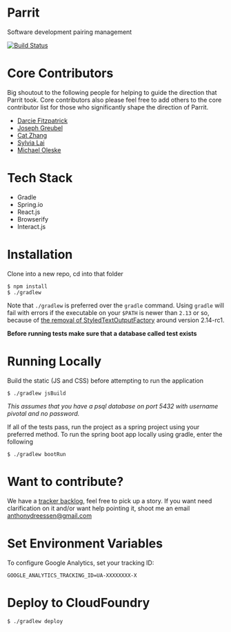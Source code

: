 # Parrit
Software development pairing management

[![Build Status](https://travis-ci.org/Pinwheeler/Parrit.svg?branch=master)](https://travis-ci.org/Pinwheeler/Parrit)

# Core Contributors
Big shoutout to the following people for helping to guide the direction that Parrit took. Core contributors also please feel free to add others to the core contributor list for those who significantly shape the direction of Parrit.

- [Darcie Fitzpatrick](mailto:dfitzpatrick@pivotal.io)
- [Joseph Greubel](mailto:jgreubel@pivotal.io)
- [Cat Zhang](mailto:czhang@pivotal.io)
- [Sylvia Lai](mailto:slai@pivotal.io)
- [Michael Oleske](mailto:moleske@pivotal.io)

# Tech Stack
- Gradle
- Spring.io
- React.js
- Browserify
- Interact.js

# Installation

Clone into a new repo, cd into that folder

```
$ npm install
$ ./gradlew
```

Note that `./gradlew` is preferred over the `gradle` command. Using `gradle` will fail with errors if the executable on your `$PATH` is newer than `2.13` or so, because of [the removal of StyledTextOutputFactory](https://discuss.gradle.org/t/bug-in-gradle-2-14-rc1-no-service-of-type-styledtextoutputfactory/17638) around version 2.14-rc1.

**Before running tests make sure that a database called test exists**

# Running Locally

Build the static (JS and CSS) before attempting to run the application
```
$ ./gradlew jsBuild
```

_This assumes that you have a psql database on port 5432 with username pivotal and no password._

If all of the tests pass, run the project as a spring project using your preferred method. To run the spring boot app locally using gradle, enter the following
```
$ ./gradlew bootRun
```

# Want to contribute?

We have a [tracker backlog](https://www.pivotaltracker.com/n/projects/1504460), feel free to pick up a story. If you want need clarification on it and/or want help pointing it, shoot me an email anthonydreessen@gmail.com

# Set Environment Variables

To configure Google Analytics, set your tracking ID:

```
GOOGLE_ANALYTICS_TRACKING_ID=UA-XXXXXXXX-X
```

# Deploy to CloudFoundry

```
$ ./gradlew deploy
```

